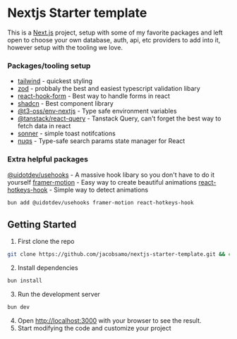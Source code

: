 # Nextjs Starter template
This is a [Next.js](https://nextjs.org) project, setup with some of my favorite packages and left open to choose your own database, auth, api, etc providers to add into it, however setup with the tooling we love.

### Packages/tooling setup
- [tailwind](https://tailwindcss.com/) - quickest styling
- [zod](https://zod.dev/) - probbaly the best and easiest typescript validation libary
- [react-hook-form](https://react-hook-form.com/) - Best way to handle forms in react
- [shadcn](https://ui.shadcn.com/) - Best component library
- [@t3-oss/env-nextjs](https://env.t3.gg/docs/nextjs) - Type safe environment variables
- [@tanstack/react-query](https://tanstack.com/query/v4) - Tanstack Query, can't forget the best way to fetch data in react
- [sonner](https://sonner.emilkowal.ski/) - simple toast notifcations
- [nuqs](https://nuqs.47ng.com/) - Type-safe search params state manager for React

### Extra helpful packages
[@uidotdev/usehooks](https://usehooks.com/) - A massive hook libary so you don't have to do it yourself
[framer-motion](https://www.framer.com/motion/) - Easy way to create beautiful animations
[react-hotkeys-hook](https://react-hotkeys-hook.vercel.app/) - Simple way to detect animations

```bash
bun add @uidotdev/usehooks framer-motion react-hotkeys-hook
```

## Getting Started
1. First clone the repo
```bash
git clone https://github.com/jacobsamo/nextjs-starter-template.git && cd nextjs-starter-template
```
2. Install dependencies
```bash
bun install
```
3. Run the development server
```bash
bun dev
```
4. Open [http://localhost:3000](http://localhost:3000) with your browser to see the result.
5. Start modifying the code and customize your project
